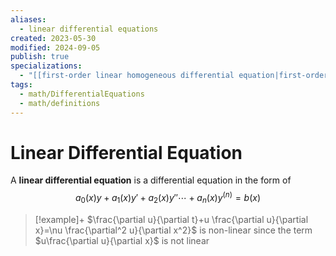 ```yaml
---
aliases:
  - linear differential equations
created: 2023-05-30
modified: 2024-09-05
publish: true
specializations:
  - "[[first-order linear homogeneous differential equation|first-order linear homogeneous differential equation]]"
tags:
  - math/DifferentialEquations
  - math/definitions
---
```


# Linear Differential Equation
A **linear differential equation** is a differential equation in the form of
$$
a_0(x)y + a_1(x)y' + a_2(x)y'' \cdots + a_n(x)y^{(n)} = b(x)
$$

> [!example]+
> $\frac{\partial u}{\partial t}+u \frac{\partial u}{\partial x}=\nu \frac{\partial^2 u}{\partial x^2}$ is non-linear since the term $u\frac{\partial u}{\partial x}$ is not linear
